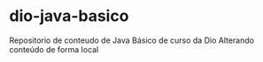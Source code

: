 # dio-java-basico
Repositorio de conteudo de Java Básico de curso da Dio
Alterando conteúdo de forma local